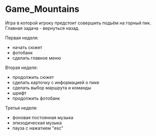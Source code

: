 # Game_Mountains

Игра в которой игроку предстоит совершить подьём на горный пик. Главная задача - вернуться назад.

  Первая неделя:
- начать сюжет
- фотобанк
- сделать главное меню

Вторая неделя:
- продолжить сюжет
- сделать карточку с информацией о пике
- сделать выбор маршрута и команды
- шрифт
- продолжить фотобанк

Третья неделя:
- фоновая постоянная музыка
- эпизодическая музыка
- пауза с нажатием "esc"

